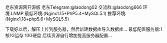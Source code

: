 老东资源网开源版
老东Telegram:@laodong02 交流群:@laodong666
环境:LNMP
最低环境:(Nginx1.15+PhP5.4+MySQL5.1)
推荐环境:(Nginx1.18+php5.6+MySQL5.5)

下载好以后，解压上传到服务器，然后新建数据库导入数据库…
最低配置服务器:1核1G运存 10G硬盘
后续资源自行增加提高服务器配置…


